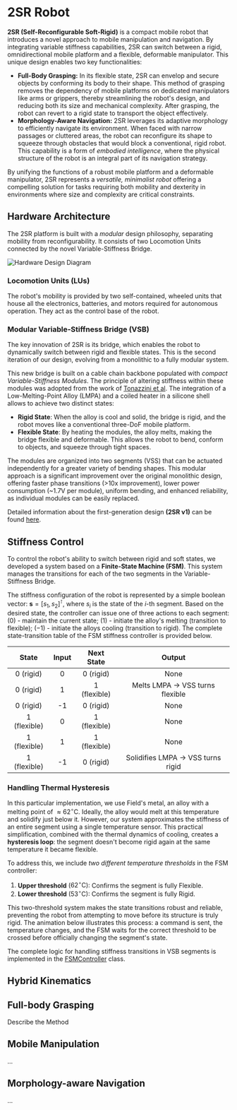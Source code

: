 # 2SR Robot

**2SR (Self-Reconfigurable Soft-Rigid)** is a compact mobile robot that introduces a novel approach to mobile manipulation and navigation. By integrating variable stiffness capabilities, 2SR can switch between a rigid, omnidirectional mobile platform and a flexible, deformable manipulator. This unique design enables two key functionalities:
* **Full-Body Grasping:** In its flexible state, 2SR can envelop and secure objects by conforming its body to their shape. This method of grasping removes the dependency of mobile platforms on dedicated manipulators like arms or grippers, thereby streamlining the robot's design, and reducing both its size and mechanical complexity. After grasping, the robot can revert to a rigid state to transport the object effectively.
* **Morphology-Aware Navigation:** 2SR leverages its adaptive morphology to efficiently navigate its environment. When faced with narrow passages or cluttered areas, the robot can reconfigure its shape to squeeze through obstacles that would block a conventional, rigid robot. This capability is a form of *embodied intelligence*, where the physical structure of the robot is an integral part of its navigation strategy.

By unifying the functions of a robust mobile platform and a deformable manipulator, 2SR represents a *versatile, minimalist robot* offering a compelling solution for tasks requiring both mobility and dexterity in environments where size and complexity are critical constraints.

<!-- Link to the paper -->

## Hardware Architecture

The 2SR platform is built with a *modular* design philosophy, separating mobility from reconfigurability. It consists of two Locomotion Units connected by the novel Variable-Stiffness Bridge.

![Hardware Design Diagram](images/design.svg)

### Locomotion Units (LUs)

The robot's mobility is provided by two self-contained, wheeled units that house all the electronics, batteries, and motors required for autonomous operation. They act as the control base of the robot.

### Modular Variable-Stiffness Bridge (VSB)

The key innovation of 2SR is its bridge, which enables the robot to dynamically switch between rigid and flexible states. This is the second iteration of our design, evolving from a monolithic to a fully modular system.

This new bridge is built on a cable chain backbone populated with *compact Variable-Stiffness Modules*. The principle of altering stiffness within these modules was adopted from the work of [Tonazzini et al](https://doi.org/10.1002/adma.201602580). The integration of a Low-Melting-Point Alloy (LMPA) and a coiled heater in a silicone shell allows to achieve two distinct states:
* **Rigid State**: When the alloy is cool and solid, the bridge is rigid, and the robot moves like a conventional three-DoF mobile platform.
* **Flexible State**: By heating the modules, the alloy melts, making the bridge flexible and deformable. This allows the robot to bend, conform to objects, and squeeze through tight spaces.

The modules are organized into two segments (VSS) that can be actuated independently for a greater variety of bending shapes. This modular approach is a significant improvement over the original monolithic design, offering faster phase transitions (>10x improvement), lower power consumption (~1.7V per module), uniform bending, and enhanced reliability, as individual modules can be easily replaced. 

Detailed information about the first-generation design **(2SR v1)** can be found [here](https://doi.org/10.1109/LRA.2023.3241749).

<!-- Desribe the desig, insert the image, later the animation

Links to the design, cad files, pcb, etc... -->

## Stiffness Control

To control the robot's ability to switch between rigid and soft states, we developed a system based on a **Finite-State Machine (FSM)**. This system manages the transitions for each of the two segments in the Variable-Stiffness Bridge.

The stiffness configuration of the robot is represented by a simple boolean vector: $\mathbf{s} = [s_1, s_2]^\intercal$, where $s_i$ is the state of the $i\text{-th}$ segment. Based on the desired state, the controller can issue one of three actions to each segment: $(0)$ - maintain the current state; $(1)$ - initiate the alloy's melting (transition to flexible); $(-1)$ - initiate the alloys cooling (transition to rigid). The complete state-transition table of the FSM stiffness controller is provided below.

| State | Input | Next State | Output |
| :---: | :---: | :---: | :---: |
| 0 (rigid) | 0 | 0 (rigid) | None |
| 0 (rigid) | 1 | 1 (flexible) | Melts LMPA $\rightarrow$ VSS turns flexible |
| 0 (rigid) | -1 | 0 (rigid) | None |
| 1 (flexible) | 0 | 1 (flexible) | None |
| 1 (flexible) | 1 | 1 (flexible) | None |
| 1 (flexible) | -1 | 0 (rigid) | Solidifies LMPA $\rightarrow$ VSS turns rigid |

### Handling Thermal Hysteresis

In this particular implementation, we use Field's metal, an alloy with a melting point of $\approx62^\circ\text{C}$. Ideally, the alloy would melt at this temperature and solidify just below it. However, our system approximates the stiffness of an entire segment using a single temperature sensor. This practical simplification, combined with the thermal dynamics of cooling, creates a **hysteresis loop**: the segment doesn't become rigid again at the same temperature it became flexible.

To address this, we include *two different temperature thresholds* in the FSM controller:
1. **Upper threshold** ($62^\circ\text{C}$): Confirms the segment is fully Flexible.
2. **Lower threshold** ($53^\circ\text{C}$): Confirms the segment is fully Rigid.

This two-threshold system makes the state transitions robust and reliable, preventing the robot from attempting to move before its structure is truly rigid. The animation below illustrates this process: a command is sent, the temperature changes, and the FSM waits for the correct threshold to be crossed before officially changing the segment's state. 

The complete logic for handling stiffness transitions in VSB segments is implemented in the [FSMController](control/stiffness_handler.py#L12) class.

## Hybrid Kinematics



## Full-body Grasping

Describe the Method

## Mobile Manipulation

...

## Morphology-aware Navigation

...
